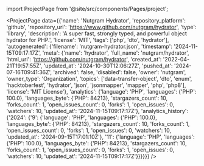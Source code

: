 
import ProjectPage from '@site/src/components/Pages/project';

<ProjectPage
    data={{'name': 'Nutgram Hydrator', 'repository_platform': 'github', 'repository_url': 'https://www.github.com/nutgram/hydrator', 'type': 'library', 'description': 'A super fast, strongly typed, and powerful object hydrator for PHP.', 'license': 'MIT', 'tags': ['php', 'dto', 'hydrator'], 'autogenerated': {'filename': 'nutgram-hydrator.json', 'timestamp': '2024-11-15T09:17:17Z', 'meta': {'name': 'hydrator', 'full_name': 'nutgram/hydrator', 'html_url': 'https://github.com/nutgram/hydrator', 'created_at': '2022-04-21T19:57:55Z', 'updated_at': '2024-10-30T12:06:27Z', 'pushed_at': '2024-07-16T09:41:36Z', 'archived': false, 'disabled': false, 'owner': 'nutgram', 'owner_type': 'Organization', 'topics': ['data-transfer-object', 'dto', 'enum', 'hacktoberfest', 'hydrator', 'json', 'jsonmapper', 'mapper', 'php', 'php8'], 'license': 'MIT License'}, 'analytics': {'language': 'PHP', 'languages': {'PHP': 100.0}, 'languages_byte': {'PHP': 84213}, 'stargazers_count': 10, 'forks_count': 1, 'open_issues_count': 0, 'forks': 1, 'open_issues': 0, 'watchers': 10, 'updated_at': '2024-11-15T09:17:17Z'}, 'analytics_history': {'2024': {'9': {'language': 'PHP', 'languages': {'PHP': 100.0}, 'languages_byte': {'PHP': 84213}, 'stargazers_count': 10, 'forks_count': 1, 'open_issues_count': 0, 'forks': 1, 'open_issues': 0, 'watchers': 10, 'updated_at': '2024-09-15T17:01:10Z'}, '11': {'language': 'PHP', 'languages': {'PHP': 100.0}, 'languages_byte': {'PHP': 84213}, 'stargazers_count': 10, 'forks_count': 1, 'open_issues_count': 0, 'forks': 1, 'open_issues': 0, 'watchers': 10, 'updated_at': '2024-11-15T09:17:17Z'}}}}}}
/>
